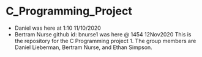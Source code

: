 # C_Programming_Project

- Daniel was here at 1:10 11/10/2020
- Bertram Nurse github id: bnurse1 was here @ 1454 12Nov2020
This is the repository for the C Programming project 1.
The group members are Daniel Lieberman, Bertram Nurse, and Ethan Simpson. 

